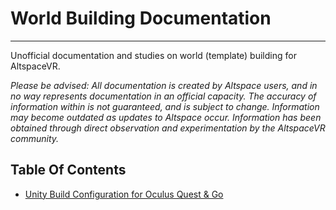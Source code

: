 # World Building Documentation
****
Unofficial documentation and studies on world (template) building for AltspaceVR.

_Please be advised: All documentation is created by Altspace users, and in no way represents documentation in an official capacity. The accuracy of information within is not guaranteed, and is subject to change. Information may become outdated as updates to Altspace occur. Information has been obtained through direct observation and experimentation by the AltspaceVR community._

## Table Of Contents
* [Unity Build Configuration for Oculus Quest & Go](/Quest%20Configuration%20%26%20Troubleshooting.md)
